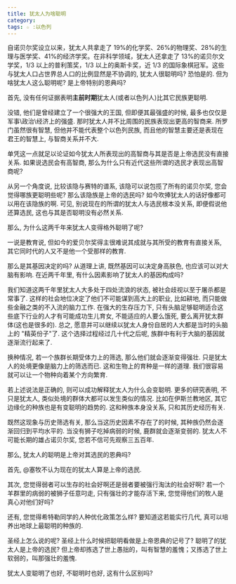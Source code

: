 ```yaml
---
title: 犹太人为啥聪明
category:
tags: ☆ :以色列
---
```


自诺贝尔奖设立以来，犹太人共拿走了 19%的化学奖、26%的物理奖、28%的生理与医学奖、41%的经济学奖。在非科学领域，犹太人还拿走了 13%的诺贝尔文学奖，1/3 以上的普利策奖，1/3 以上的奥斯卡奖，近 1/3 的国际象棋冠军。这些与犹太人口占世界总人口的比例显然是不协调的, 犹太人很聪明吗? 恐怕是的. 但为啥犹太人这么聪明呢? 是上帝特别的恩典吗?

首先, 没有任何证据表明**主前时期**犹太人(或者以色列人)比其它民族更聪明.

没错, 他们是曾经建立了一个很强大的王国, 但即便其最强盛的时候, 最多也仅仅是军事\\政治\\经济上的强盛. 那时犹太人并不比周围的民族表现出更高的智商来. 所罗门虽然很有智慧, 但他并不能代表整个以色列民族, 而且他的智慧主要还是表现在君王的智慧上, 与智商关系并不大.

单凭这一点就足以论证如今犹太人所表现出的高智商与其是否是上帝选民没有直接关系. 如果说选民会有高智商, 那么为什么只有近代这些所谓的选民才表现出高智商呢?

从另一个角度说, 比较该隐与赛特的谱系, 该隐可以说包揽了所有的诺贝尔奖, 您会觉得哪族更聪明些呢? 那么该隐族是上帝的选民吗? 如今吹捧犹太人的话好像都可以用在该隐族的啊. 可见, 别说现在的所谓的犹太人与选民根本没关系, 即便假说他还算选民, 这也与其是否聪明没有必然关系.

那么, 为什么这两千年来犹太人变得格外聪明了呢?

一说是教育说, 但如今的爱贝尔奖得主很难说其成就与其所受的教育有直接关系, 其它同时代的人又不是他一个受那样的教育.

那么是其基因决定的吗? 从道理上讲, 既然基因可以决定身高肤色, 也应该可以对大脑有影响. 在近两千年里, 有什么因素影响了犹太人的基因构成吗?

我们知道这两千年里犹太人大多处于四处流浪的状态, 被社会歧视以至于屠杀都是常事了. 这样的社会地位决定了他们不可能谋到高大上的职业, 比如耕地, 而只能做些金融之类的不入流的脑力工作. 在强大的生存压力下, 只有头脑足够聪明适合这些底下行业的人才有可能成功生儿育女, 不能适应的人要么饿死, 要么离开犹太群体(这也是很多的). 总之, 愿意并可以继续以犹太人身份自居的人大都是当时的头脑上的 "精英份子"了. 这个选择过程经过几十代之后呢, 族群中有利于大脑的基因就逐渐流行起来了.

换种情况, 若一个族群长期受体力上的筛选, 那么他们就会逐渐变得强壮. 只是犹太人的处境更像是脑力上的筛选而已. 这和生物上的育种是一样的道理. 我们很容易就可以让一个物种向着某个方向繁育.

若上述说法是正确的, 则可以成功解释犹太人为什么会变聪明. 更多的研究表明, 不只是犹太人, 类似处境的群体大都可以发生类似的情况. 比如在伊斯兰教地区, 其它边缘化的种族也是有变聪明的趋势的. 这和种族本身没关系, 只和其历史经历有关.

既然这现象与历史筛选有关, 那么当这历史因素不存在了的时候, 其种族仍然会逐渐回归到平均水平的. 当没有狮子吃掉病弱的时候, 鹿群就会逐渐变弱的. 犹太人不可能长期的雄占诺贝尔奖, 您若不信可先观察三五百年.

那么, 犹太人的聪明是上帝对其选民的恩典吗?

首先, @塞牧不认为现在的犹太人算是上帝的选民.

其次, 您觉得弱者可以生存的社会好啊还是弱者要被强行淘汰的社会好啊? 若一个羊群里的病弱的被狮子任意叼走, 只有强壮的才能存活下来, 您觉得他们的牧人是真心对他们好吗?

还有, 您觉得希特勒同学的人种优化政策怎么样? 要知道这若能实行几代, 真可以培养出地球上最聪明的种族的.

圣经上怎么说的呢? 圣经上什么时候把聪明看做是上帝恩典的记号了? 聪明了的犹太人是上帝的选民? 但上帝却拣选了世上愚拙的，叫有智慧的羞愧；又拣选了世上软弱的，叫那强壮的羞愧.

犹太人变聪明了也好, 不聪明时也好, 这有什么区别吗?
